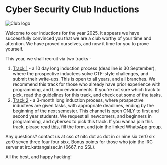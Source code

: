 # Cyber Security Club Inductions

![Club logo](./img/csclogo.png)

Welcome to our inductions for the year 2025. It appears we have successfully convinced you that we are a club worthy of your time and attention.
We have proved ourselves, and now it time for you to prove yourself.


This year, we shall recruit via two tracks -
1. [Track 1](./track1) - a 10 day long induction process (deadline is 30 September), where the prospective inductees solve CTF-style challenges, and submit their write-ups. This is open to all years, and all branches. We recommend this track for those who already have prior experience with programming, and Linux environments. If you're not sure which track to pick, read the guidelines for this track, and check out some of the tasks.
2. [Track 2](./track2) - a 3-month long induction process, where prospective inductees are given tasks, with appropriate deadlines, ending by the beginning of the next semester. This channel is open ONLY to first and second year students. We request all newcomers, and beginners in programming, and cybersec to pick this track. If you wanna join this track, please read [this](./track2), fill the form, and join the linked WhatsApp group.

Any questions? contact us at csc _at_ nitc dot ac dot in or nine six zer0 six zer0 seven three four four sixx. Bonus points for those who join the IRC server at irc.kattangalsec.in (6667, no SSL).

All the best, and happy hacking!
